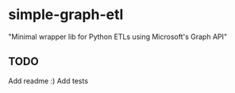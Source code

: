 # simple-graph-etl
"Minimal wrapper lib for Python ETLs using Microsoft's Graph API"

## TODO
Add readme :)
Add tests